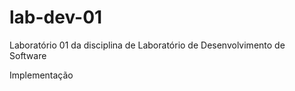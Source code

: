 # lab-dev-01
Laboratório 01 da disciplina de Laboratório de Desenvolvimento de Software


Implementação